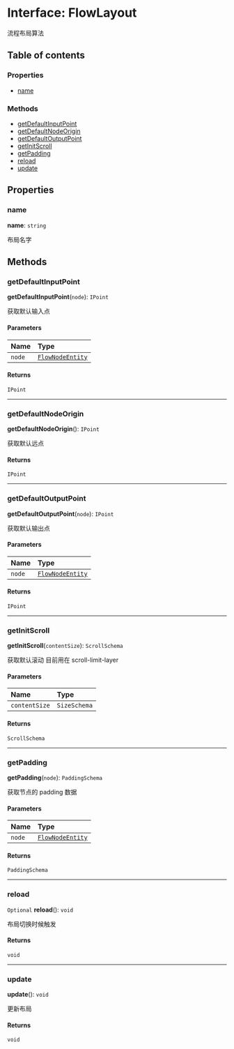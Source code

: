 # Interface: FlowLayout

流程布局算法

## Table of contents

### Properties

* [name](/auto-docs/document/interfaces/FlowLayout.md#name)

### Methods

* [getDefaultInputPoint](/auto-docs/document/interfaces/FlowLayout.md#getdefaultinputpoint)
* [getDefaultNodeOrigin](/auto-docs/document/interfaces/FlowLayout.md#getdefaultnodeorigin)
* [getDefaultOutputPoint](/auto-docs/document/interfaces/FlowLayout.md#getdefaultoutputpoint)
* [getInitScroll](/auto-docs/document/interfaces/FlowLayout.md#getinitscroll)
* [getPadding](/auto-docs/document/interfaces/FlowLayout.md#getpadding)
* [reload](/auto-docs/document/interfaces/FlowLayout.md#reload)
* [update](/auto-docs/document/interfaces/FlowLayout.md#update)

## Properties

### name

**name**: `string`

布局名字

## Methods

### getDefaultInputPoint

**getDefaultInputPoint**(`node`): `IPoint`

获取默认输入点

#### Parameters

| Name | Type |
| :------ | :------ |
| `node` | [`FlowNodeEntity`](/auto-docs/document/classes/FlowNodeEntity-1.md) |

#### Returns

`IPoint`

***

### getDefaultNodeOrigin

**getDefaultNodeOrigin**(): `IPoint`

获取默认远点

#### Returns

`IPoint`

***

### getDefaultOutputPoint

**getDefaultOutputPoint**(`node`): `IPoint`

获取默认输出点

#### Parameters

| Name | Type |
| :------ | :------ |
| `node` | [`FlowNodeEntity`](/auto-docs/document/classes/FlowNodeEntity-1.md) |

#### Returns

`IPoint`

***

### getInitScroll

**getInitScroll**(`contentSize`): `ScrollSchema`

获取默认滚动 目前用在 scroll-limit-layer

#### Parameters

| Name | Type |
| :------ | :------ |
| `contentSize` | `SizeSchema` |

#### Returns

`ScrollSchema`

***

### getPadding

**getPadding**(`node`): `PaddingSchema`

获取节点的 padding 数据

#### Parameters

| Name | Type |
| :------ | :------ |
| `node` | [`FlowNodeEntity`](/auto-docs/document/classes/FlowNodeEntity-1.md) |

#### Returns

`PaddingSchema`

***

### reload

`Optional` **reload**(): `void`

布局切换时候触发

#### Returns

`void`

***

### update

**update**(): `void`

更新布局

#### Returns

`void`
